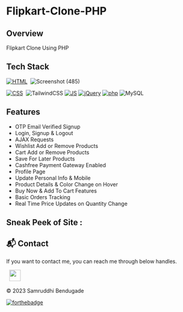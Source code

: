 # Flipkart-Clone-PHP

## Overview
 Flipkart Clone Using PHP

## Tech Stack
[![HTML](https://img.shields.io/badge/html5%20-%23E34F26.svg?&style=for-the-badge&logo=html5&logoColor=white)](https://github.com/jigar-sable/Flipkart-Clone-PHP/search?l=html)&nbsp;
![Screenshot (485)](https://github.com/Samruddhi76/Flipkart-PHP/assets/111414361/0c190771-8c9c-4f12-89e0-f989f683b436)

[![CSS](https://img.shields.io/badge/css3%20-%231572B6.svg?&style=for-the-badge&logo=css3&logoColor=white)](https://github.com/jigar-sable/Flipkart-Clone-PHP/search?l=css)&nbsp;
<img alt="TailwindCSS" src="https://img.shields.io/badge/Tailwind_CSS-38B2AC?style=for-the-badge&logo=tailwind-css&logoColor=white"/>
[![JS](https://img.shields.io/badge/javascript%20-%23323330.svg?&style=for-the-badge&logo=javascript&logoColor=%23F7DF1E)](https://github.com/jigar-sable/Flipkart-Clone-PHP/search?l=javascript)
[![jQuery](https://img.shields.io/badge/jquery-%230769AD.svg?style=for-the-badge&logo=jquery&logoColor=white)](https://github.com/jigar-sable/Flipkart-Clone-PHP/search?l=javascript)
[![php](https://img.shields.io/badge/php-%23777BB4.svg?style=for-the-badge&logo=php&logoColor=white)](https://github.com/jigar-sable/Flipkart-Clone-PHP/search?l=php)
<img alt="MySQL" src="https://img.shields.io/badge/mysql-%2300f.svg?style=for-the-badge&logo=mysql&logoColor=white"/>

## Features

- OTP Email Verified Signup
- Login, Signup & Logout
- AJAX Requests
- Wishlist Add or Remove Products
- Cart Add or Remove Products
- Save For Later Products
- Cashfree Payment Gateway Enabled
- Profile Page 
- Update Personal Info & Mobile
- Product Details & Color Change on Hover
- Buy Now & Add To Cart Features
- Basic Orders Tracking
- Real Time Price Updates on Quantity Change

## Sneak Peek of Site  :

<h2>📬 Contact</h2>

If you want to contact me, you can reach me through below handles.

&nbsp;&nbsp;<a href="https://www.linkedin.com/in/samruddhi-bendugade-117047238/"><img src="https://www.felberpr.com/wp-content/uploads/linkedin-logo.png" width="30"></img></a>

© 2023 Samruddhi Bendugade


[![forthebadge](https://forthebadge.com/images/badges/built-with-love.svg)](https://forthebadge.com)
